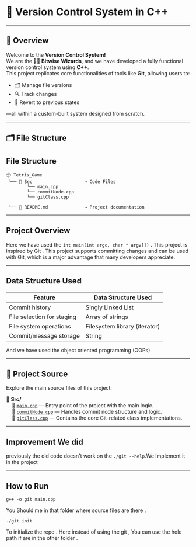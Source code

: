 # 🚀 Version Control System in C++  

---

## 📌 Overview

Welcome to the **Version Control System!**  
We are the **🧙‍♂️ Bitwise Wizards**, and we have developed a fully functional version control system using **C++**.  
This project replicates core functionalities of tools like **Git**, allowing users to:

- 🗂️ Manage file versions  
- 🔍 Track changes  
- 🔄 Revert to previous states  

—all within a custom-built system designed from scratch.

---

## 🗂️ File Structure

## File Structure
```
📦 Tetris_Game
 └── 💚 Sec                    → Code Files 
        └── main.cpp
        └── commitNode.cpp
        └── gitClass.cpp

 └── 💚 README.md              → Project documentation

```

---

## Project Overview 

Here we have used the ` int main(int argc, char * argv[]) ` . This project is inspired by Git . This project supports committing changes and can be used with Git, which is a major advantage that many developers appreciate.

---

## 	Data Structure Used


| Feature                   | Data Structure Used            |
|---------------------------|-------------------------------|
| Commit history            | Singly Linked List            |
| File selection for staging| Array of strings              |
| File system operations    | Filesystem library (iterator) |
| Commit/message storage    | String                        |

And we have used the object oriented programming (OOPs). 

---
## 🚀 Project Source

Explore the main source files of this project:

📁 **Src/**  
&nbsp;&nbsp;&nbsp;&nbsp;📄 [`main.cpp`](./Src/main.cpp) — Entry point of the project with the main logic.  
&nbsp;&nbsp;&nbsp;&nbsp;📄 [`commitNode.cpp`](./Src/commitNode.cpp) — Handles commit node structure and logic.  
&nbsp;&nbsp;&nbsp;&nbsp;📄 [`gitClass.cpp`](./Src/gitClass.cpp) — Contains the core Git-related class implementations.

---

## Improvement We did 

previously the old code doesn't work on the `./git --help`.We Implement it in the project 

---

## How to Run 

```
g++ -o git main.cpp
```
You Should me in that folder where source files are there . 

```
./git init
```
To initialize the repo . Here instead of using the git , You can use the hole path if are in the other folder . 